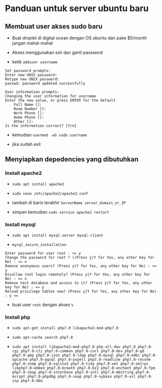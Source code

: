 # Panduan untuk server ubuntu baru

## Membuat user akses sudo baru

- Buat droplet di digital ocean dengan OS ubuntu dan pake $5/month jangan mahal-mahal

- Akses menggunakan ssh dan ganti password

- ketik `adduser username`

```
Set password prompts:
Enter new UNIX password:
Retype new UNIX password:
passwd: password updated successfully

User information prompts:
Changing the user information for username
Enter the new value, or press ENTER for the default
    Full Name []:
    Room Number []:
    Work Phone []:
    Home Phone []:
    Other []:
Is the information correct? [Y/n]
```

- kemudian `usermod -aG sudo username`

- jika sudah exit

## Menyiapkan depedencies yang dibutuhkan

### Install apache2

- `sudo apt install apache2`

- `sudo nano /etc/apache2/apache2.conf`

- tambah di baris terakhir `ServerName server_domain_or_IP`

- simpan kemudian `sudo service apache2 restart`

### Install mysql

- `sudo apt install mysql-server mysql-client`

- `mysql_secure_installation`

```
Enter password for user root : <= y
Change the password for root ? ((Press y|Y for Yes, any other key for No) : <= n
Remove anonymous users? (Press y|Y for Yes, any other key for No) : <= y
Disallow root login remotely? (Press y|Y for Yes, any other key for No) : <= n
Remove test database and access to it? (Press y|Y for Yes, any other key for No) : <= y
Reload privilege tables now? (Press y|Y for Yes, any other key for No) : y <=
```
- buat user `root` dengan akses `%`
### Install php

- `sudo apt-get install php7.0 libapache2-mod-php7.0`

- `sudo apt-cache search php7.0`

- `sudo apt install libapache2-mod-php7.0 php-all-dev php7.0 php7.0-cgi php7.0-cli php7.0-common php7.0-curl php7.0-dev php7.0-gd php7.0-gmp php7.0-json php7.0-ldap php7.0-mysql php7.0-odbc php7.0-opcache php7.0-pgsql php7.0-pspell php7.0-readline php7.0-recode php7.0-snmp php7.0-sqlite3 php7.0-tidy php7.0-xml php7.0-xmlrpc libphp7.0-embed php7.0-bcmath php7.0-bz2 php7.0-enchant php7.0-fpm php7.0-imap php7.0-interbase php7.0-intl php7.0-mbstring php7.0-mcrypt php7.0-phpdbg php7.0-soap php7.0-sybase php7.0-xsl php7.0-zip php7.0-dba`

